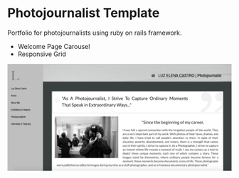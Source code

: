 # Photojournalist Template

Portfolio for photojournalists using ruby on rails framework.

* Welcome Page Carousel
* Responsive Grid

![about](about.png)
